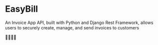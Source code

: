 # EasyBill

An Invoice App API, built with Python and Django Rest Framework, allows users to securely create, manage, and send invoices to customers

🚧🚧🚧🚧